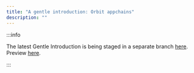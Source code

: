 ```yaml
---
title: "A gentle introduction: Orbit appchains"
description: ""
---
```


:::info

The latest Gentle Introduction is being staged in a separate branch [here](https://github.com/OffchainLabs/arbitrum-docs/pull/318). Preview [here](https://nitro-docs-git-orbit-docs-vnext-gentle-intro-offchain-labs.vercel.app/launch-l3-chain/orbit-gentle-introduction).

:::